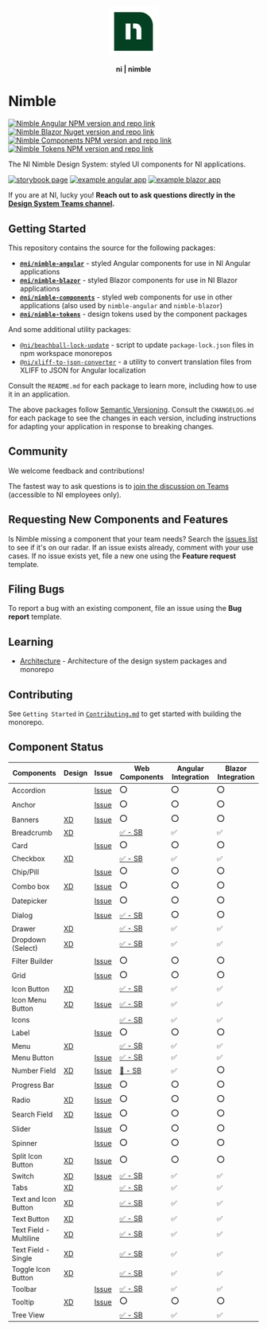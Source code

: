 <div align="center">
    <img src="docs/nimble-logo-icon.svg" width="100px"/>
    <p><b>ni | nimble</b></p>
</div>

# Nimble

[![Nimble Angular NPM version and repo link](https://img.shields.io/npm/v/@ni/nimble-angular.svg?label=@ni/nimble-angular)](https://www.npmjs.com/package/@ni/nimble-angular)
[![Nimble Blazor Nuget version and repo link](https://img.shields.io/nuget/v/NimbleBlazor.svg?label=NimbleBlazor)](https://www.nuget.org/packages/NimbleBlazor)
[![Nimble Components NPM version and repo link](https://img.shields.io/npm/v/@ni/nimble-components.svg?label=@ni/nimble-components)](https://www.npmjs.com/package/@ni/nimble-components)
[![Nimble Tokens NPM version and repo link](https://img.shields.io/npm/v/@ni/nimble-tokens.svg?label=@ni/nimble-tokens)](https://www.npmjs.com/package/@ni/nimble-tokens)

The NI Nimble Design System: styled UI components for NI applications.

[![storybook page](https://img.shields.io/badge/storybook-white.svg?logo=storybook)](https://ni.github.io/nimble/storybook)
[![example angular app](https://img.shields.io/badge/example%20angular%20app-dd0031.svg?logo=angular)](https://ni.github.io/nimble/storybook/example-client-app)
[![example blazor app](https://img.shields.io/badge/example%20blazor%20app-572b8a.svg?logo=blazor)](https://ni.github.io/nimble/storybook/blazor-client-app/wwwroot)

If you are at NI, lucky you! **Reach out to ask questions directly in the [Design System Teams channel](https://teams.microsoft.com/l/team/19%3awo8vmMKMsHfltKXxc0bczZo-X4JlQSV5VxpaRJdh13k1%40thread.tacv2/conversations?groupId=9ee065d7-3898-4245-82f6-76e86084b8b1&tenantId=87ba1f9a-44cd-43a6-b008-6fdb45a5204e).**

## Getting Started

This repository contains the source for the following packages:

- **[`@ni/nimble-angular`](/angular-workspace/projects/ni/nimble-angular/)** - styled Angular components for use in NI Angular applications
- **[`@ni/nimble-blazor`](/packages/nimble-blazor/)** - styled Blazor components for use in NI Blazor applications
- **[`@ni/nimble-components`](/packages/nimble-components/)** - styled web components for use in other applications (also used by `nimble-angular` and `nimble-blazor`)
- **[`@ni/nimble-tokens`](/packages/nimble-tokens/)** - design tokens used by the component packages

And some additional utility packages:
- [`@ni/beachball-lock-update`](/packages/beachball-lock-update/) - script to update `package-lock.json` files in npm workspace monorepos
- [`@ni/xliff-to-json-converter`](/packages/xliff-to-json-converter/) - a utility to convert translation files from XLIFF to JSON for Angular localization

Consult the `README.md` for each package to learn more, including how to use it in an application.

The above packages follow [Semantic Versioning](https://semver.org). Consult the `CHANGELOG.md` for each package to see the changes in each version, including instructions for adapting your application in response to breaking changes.

## Community

We welcome feedback and contributions!

The fastest way to ask questions is to [join the discussion on Teams](https://teams.microsoft.com/l/team/19%3awo8vmMKMsHfltKXxc0bczZo-X4JlQSV5VxpaRJdh13k1%40thread.tacv2/conversations?groupId=9ee065d7-3898-4245-82f6-76e86084b8b1&tenantId=87ba1f9a-44cd-43a6-b008-6fdb45a5204e) (accessible to NI employees only).

## Requesting New Components and Features

Is Nimble missing a component that your team needs? Search the [issues list](https://github.com/ni/nimble/issues) to see if it's on our radar. If an issue exists already, comment with your use cases. If no issue exists yet, file a new one using the **Feature request** template.

## Filing Bugs

To report a bug with an existing component, file an issue using the **Bug report** template.

## Learning

- [Architecture](/docs/Architecture.md) - Architecture of the design system packages and monorepo

## Contributing

See `Getting Started` in [`Contributing.md`](/CONTRIBUTING.md#getting-started) to get started with building the monorepo.

## Component Status

<!--
NOTE: To update the component status:
    1. Update the value in the table on Sheet1 of the spreadsheet: https://nio365-my.sharepoint.com/:x:/g/personal/fred_visser_ni_com/Eb1_BLjOOI1IsvUWay5VdAwB_G0a20kOZeFHWzSsvIXUBw?e=aGNMTg
    2. Create a PR to update this README with the entire contents of the generated 'M' column in the spreadsheet
-->

| Components             | Design | Issue | Web Components     | Angular Integration | Blazor Integration |
|------------------------|--------|--------|--------------------|---------------------|--------------------|
| Accordion | |  [Issue](https://github.com/ni/nimble/issues/533) | :o: | :o: | :o: |
| Anchor | |  [Issue](https://github.com/ni/nimble/issues/324) | :o: | :o: | :o: |
| Banners | [XD](https://xd.adobe.com/view/33ffad4a-eb2c-4241-b8c5-ebfff1faf6f6-66ac/screen/29c405f7-08ea-48b6-973f-546970b9dbab) |  [Issue](https://github.com/ni/nimble/issues/305) | :o: | :o: | :o: |
| Breadcrumb | [XD](https://xd.adobe.com/view/33ffad4a-eb2c-4241-b8c5-ebfff1faf6f6-66ac/screen/7b53bb3e-439b-4f13-9d5f-55adc7da8a2e) | | [:white_check_mark: - SB](https://ni.github.io/nimble/storybook/?path=/docs/breadcrumb--standard-breadcrumb) | :white_check_mark: | :white_check_mark: |
| Card | |  [Issue](https://github.com/ni/nimble/issues/296) | :o: | :o: | :o: |
| Checkbox | [XD](https://xd.adobe.com/view/33ffad4a-eb2c-4241-b8c5-ebfff1faf6f6-66ac/screen/3698340b-8162-4e5d-bf7a-20194612b3a7) | | [:white_check_mark: - SB](https://ni.github.io/nimble/storybook/?path=/docs/checkbox--checkbox) | :white_check_mark: | :white_check_mark: |
| Chip/Pill | |  [Issue](https://github.com/ni/nimble/issues/413) | :o: | :o: | :o: |
| Combo box | [XD](https://xd.adobe.com/view/33ffad4a-eb2c-4241-b8c5-ebfff1faf6f6-66ac/screen/bd6755d9-8fd2-4b97-9709-939ea20680ae) |  [Issue](https://github.com/ni/nimble/issues/341) | :o: | :o: | :o: |
| Datepicker | |  [Issue](https://github.com/ni/nimble/issues/342) | :o: | :o: | :o: |
| Dialog | |  [Issue](https://github.com/ni/nimble/issues/378) | [:white_check_mark: - SB](https://ni.github.io/nimble/storybook/?path=/docs/dialog--dialog) | :o: | :o: |
| Drawer | [XD](https://xd.adobe.com/view/33ffad4a-eb2c-4241-b8c5-ebfff1faf6f6-66ac/screen/730cdeb8-a4b5-4dcc-9fe4-718a75da7aff) | | [:white_check_mark: - SB](https://ni.github.io/nimble/storybook/?path=/docs/drawer--drawer) | :white_check_mark: | :white_check_mark: |
| Dropdown (Select) | [XD](https://xd.adobe.com/view/33ffad4a-eb2c-4241-b8c5-ebfff1faf6f6-66ac/screen/6ec70d21-9a59-40cd-a8f4-45cfeed9e01e) | | [:white_check_mark: - SB](https://ni.github.io/nimble/storybook/?path=/docs/select--select) | :white_check_mark: | :white_check_mark: |
| Filter Builder | |  [Issue](https://github.com/ni/nimble/issues/310) | :o: | :o: | :o: |
| Grid | |  [Issue](https://github.com/ni/nimble/issues/283) | :o: | :o: | :o: |
| Icon Button | [XD](https://xd.adobe.com/view/33ffad4a-eb2c-4241-b8c5-ebfff1faf6f6-66ac/screen/d022d8af-22f4-4bf2-981c-1dc0c61afece) | | [:white_check_mark: - SB](https://ni.github.io/nimble/storybook/?path=/docs/button--icon-button) | :white_check_mark: | :white_check_mark: |
| Icon Menu Button | [XD](https://xd.adobe.com/view/33ffad4a-eb2c-4241-b8c5-ebfff1faf6f6-66ac/screen/d022d8af-22f4-4bf2-981c-1dc0c61afece) |  [Issue](https://github.com/ni/nimble/issues/300) | [:white_check_mark: - SB](https://ni.github.io/nimble/storybook/?path=/story/menu-button--icon-button) | :white_check_mark: | :white_check_mark: |
| Icons | | | [:white_check_mark: - SB](https://ni.github.io/nimble/storybook/?path=/docs/icons--component-icons) | :white_check_mark: | :white_check_mark: |
| Label | |  [Issue](https://github.com/ni/nimble/issues/312) | :o: | :o: | :o: |
| Menu | [XD](https://xd.adobe.com/view/33ffad4a-eb2c-4241-b8c5-ebfff1faf6f6-66ac/screen/c098395e-30f8-4bd4-b8c5-394326b59919) | | [:white_check_mark: - SB](https://ni.github.io/nimble/storybook/?path=/docs/menu--custom-menu) | :white_check_mark: | :white_check_mark: |
| Menu Button | |  [Issue](https://github.com/ni/nimble/issues/300) | [:white_check_mark: - SB](https://ni.github.io/nimble/storybook/?path=/story/menu-button--outline-button) | :white_check_mark: | :white_check_mark: |
| Number Field | [XD](https://xd.adobe.com/view/33ffad4a-eb2c-4241-b8c5-ebfff1faf6f6-66ac/screen/eaa9ee19-4411-4648-b19d-41f61f9a01cf) |  [Issue](https://github.com/ni/nimble/issues/361) | [:arrows_counterclockwise: - SB](https://ni.github.io/nimble/storybook/?path=/docs/number-field--number-field) | :white_check_mark: | :o: |
| Progress Bar | |  [Issue](https://github.com/ni/nimble/issues/304) | :o: | :o: | :o: |
| Radio | [XD](https://xd.adobe.com/view/33ffad4a-eb2c-4241-b8c5-ebfff1faf6f6-66ac/screen/3698340b-8162-4e5d-bf7a-20194612b3a7) |  [Issue](https://github.com/ni/nimble/issues/297) | :o: | :o: | :o: |
| Search Field | [XD](https://xd.adobe.com/view/33ffad4a-eb2c-4241-b8c5-ebfff1faf6f6-66ac/screen/842889a5-67ba-4350-91c1-55eee48f4fa2) |  [Issue](https://github.com/ni/nimble/issues/299) | :o: | :o: | :o: |
| Slider | |  [Issue](https://github.com/ni/nimble/issues/295) | :o: | :o: | :o: |
| Spinner | |  [Issue](https://github.com/ni/nimble/issues/346) | :o: | :o: | :o: |
| Split Icon Button | [XD](https://xd.adobe.com/view/33ffad4a-eb2c-4241-b8c5-ebfff1faf6f6-66ac/screen/d022d8af-22f4-4bf2-981c-1dc0c61afece) |  [Issue](https://github.com/ni/nimble/issues/298) | :o: | :o: | :o: |
| Switch | [XD](https://xd.adobe.com/view/33ffad4a-eb2c-4241-b8c5-ebfff1faf6f6-66ac/screen/3698340b-8162-4e5d-bf7a-20194612b3a7/) |  [Issue](https://github.com/ni/nimble/issues/387) | [:white_check_mark: - SB](https://ni.github.io/nimble/storybook/?path=/docs/switch--switch-story) | :white_check_mark: | :white_check_mark: |
| Tabs | [XD](https://xd.adobe.com/view/33ffad4a-eb2c-4241-b8c5-ebfff1faf6f6-66ac/screen/b2aa2c0c-03b7-4571-8e0d-de88baf0814b) | | [:white_check_mark: - SB](https://ni.github.io/nimble/storybook/?path=/docs/tabs--tabs) | :white_check_mark: | :white_check_mark: |
| Text and Icon Button | [XD](https://xd.adobe.com/view/33ffad4a-eb2c-4241-b8c5-ebfff1faf6f6-66ac/screen/a378bcdb-5c4b-4298-b3b1-28d8b1a37af2) | | [:white_check_mark: - SB](https://ni.github.io/nimble/storybook/?path=/docs/button--outline-button) | :white_check_mark: | :white_check_mark: |
| Text Button | [XD](https://xd.adobe.com/view/33ffad4a-eb2c-4241-b8c5-ebfff1faf6f6-66ac/screen/42001df1-2969-438e-b353-4327d7a15102) | | [:white_check_mark: - SB](https://ni.github.io/nimble/storybook/?path=/docs/button--outline-button) | :white_check_mark: | :white_check_mark: |
| Text Field - Multiline | [XD](https://xd.adobe.com/view/33ffad4a-eb2c-4241-b8c5-ebfff1faf6f6-66ac/screen/7c146e4b-c7c9-4975-a158-10e6093c522d/) | | [:white_check_mark: - SB](https://ni.github.io/nimble/storybook/?path=/story/text-area--outline-text-area) | :white_check_mark: | :white_check_mark: |
| Text Field - Single | [XD](https://xd.adobe.com/view/33ffad4a-eb2c-4241-b8c5-ebfff1faf6f6-66ac/screen/842889a5-67ba-4350-91c1-55eee48f4fa2/) | | [:white_check_mark: - SB](https://ni.github.io/nimble/storybook/?path=/docs/text-field--text-field) | :white_check_mark: | :white_check_mark: |
| Toggle Icon Button | [XD](https://xd.adobe.com/view/33ffad4a-eb2c-4241-b8c5-ebfff1faf6f6-66ac/screen/d022d8af-22f4-4bf2-981c-1dc0c61afece/) | | [:white_check_mark: - SB](https://ni.github.io/nimble/storybook/?path=/story/toggle-button--icon-button) | :white_check_mark: | :white_check_mark: |
| Toolbar | |  [Issue](https://github.com/ni/nimble/issues/411) | [:white_check_mark: - SB](https://ni.github.io/nimble/storybook/?path=/story/toolbar--toolbar) | :white_check_mark: | :white_check_mark: |
| Tooltip | [XD](https://xd.adobe.com/view/33ffad4a-eb2c-4241-b8c5-ebfff1faf6f6-66ac/screen/044414d7-1714-40f2-9679-2ce2c8202d1c/) |  [Issue](https://github.com/ni/nimble/issues/309) | :o: | :o: | :o: |
| Tree View | | | [:white_check_mark: - SB](https://ni.github.io/nimble/storybook/?path=/docs/tree-view--tree-view) | :white_check_mark: | :white_check_mark: |
